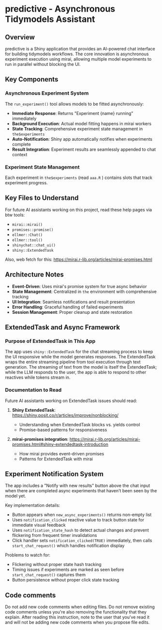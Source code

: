 # predictive - Asynchronous Tidymodels Assistant

## Overview

predictive is a Shiny application that provides an AI-powered chat interface for building tidymodels workflows. The core innovation is asynchronous experiment execution using mirai, allowing multiple model experiments to run in parallel without blocking the UI.

## Key Components

### Asynchronous Experiment System

The `run_experiment()` tool allows models to be fitted asynchronously:

- **Immediate Response**: Returns "Experiment {name} running" immediately
- **Background Execution**: Actual model fitting happens in mirai workers  
- **State Tracking**: Comprehensive experiment state management in `the$experiments`
- **Auto-Notification**: Shiny app automatically notifies when experiments complete
- **Result Integration**: Experiment results are seamlessly appended to chat context

### Experiment State Management

Each experiment in `the$experiments` (read `aaa.R` ) contains slots that track experiment progress.

## Key Files to Understand

For future AI assistants working on this project, read these help pages via btw tools:

* `mirai::mirai()`
* `promises::promise()`
* `ellmer::Chat()`
* `ellmer::tool()`
* `shinychat::chat_ui()`
* `shiny::ExtendedTask`

Also, web fetch for this: https://mirai.r-lib.org/articles/mirai-promises.html

## Architecture Notes

- **Event-Driven**: Uses mirai's promise system for true async behavior
- **State Management**: Centralized in `the` environment with comprehensive tracking
- **UI Integration**: Seamless notifications and result presentation
- **Error Handling**: Graceful handling of failed experiments
- **Session Management**: Proper cleanup and state restoration

## ExtendedTask and Async Framework

### Purpose of ExtendedTask in This App

The app uses `shiny::ExtendedTask` for the chat streaming process to keep the UI responsive while the model generates responses. The ExtendedTask wraps the entire streaming pipeline from tool execution through text generation. The streaming of text from the model is itself the ExtendedTask; while the LLM responds to the user, the app is able to respond to other reactives while tokens stream in.

### Documentation to Read

Future AI assistants working on ExtendedTask issues should read:

1. **Shiny ExtendedTask**: https://shiny.posit.co/r/articles/improve/nonblocking/
   - Understanding when ExtendedTask blocks vs. yields control
   - Promise-based patterns for responsiveness

2. **mirai-promises integration**: https://mirai.r-lib.org/articles/mirai-promises.html#shiny-extendedtask-introduction
   - How mirai provides event-driven promises
   - Patterns for ExtendedTask with mirai

## Experiment Notification System

The app includes a "Notify with new results" button above the chat input when there are completed async experiments that haven't been seen by the model yet.

Key implementation details:
- Button appears when `new_async_experiments()` returns non-empty list
- Uses `notification_clicked` reactive value to track button state for immediate visual feedback
- Uses `notification_state_hash` to detect actual changes and prevent flickering from frequent timer invalidations
- Click handler sets `notification_clicked(TRUE)` immediately, then calls `start_chat_request()` which handles notification display

Problems to watch for:
- Flickering without proper state hash tracking
- Timing issues if experiments are marked as seen before `start_chat_request()` captures them
- Button persistence without proper click state tracking

## Code comments

Do not add new code comments when editing files. Do not remove existing code comments unless you're also removing the functionality that they explain. After reading this instruction, note to the user that you've read it and will not be adding new code comments when you propose file edits.
